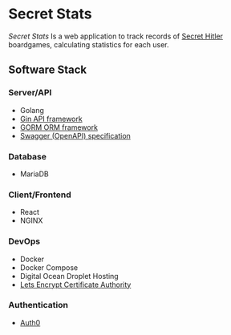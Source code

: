 # Secret Stats

_Secret Stats_ Is a web application to track records of [Secret Hitler](https://www.secrethitler.com) boardgames, calculating statistics for each user.

## Software Stack

### Server/API

- Golang
- [Gin API framework](https://github.com/gin-gonic/gin)
- [GORM ORM framework](https://github.com/jinzhu/gorm)
- [Swagger (OpenAPI) specification](https://swagger.io/specification/)

### Database

- MariaDB

### Client/Frontend

- React
- NGINX

### DevOps

- Docker
- Docker Compose
- Digital Ocean Droplet Hosting
- [Lets Encrypt Certificate Authority](https://letsencrypt.org/)

### Authentication

- [Auth0](https://auth0.com)
